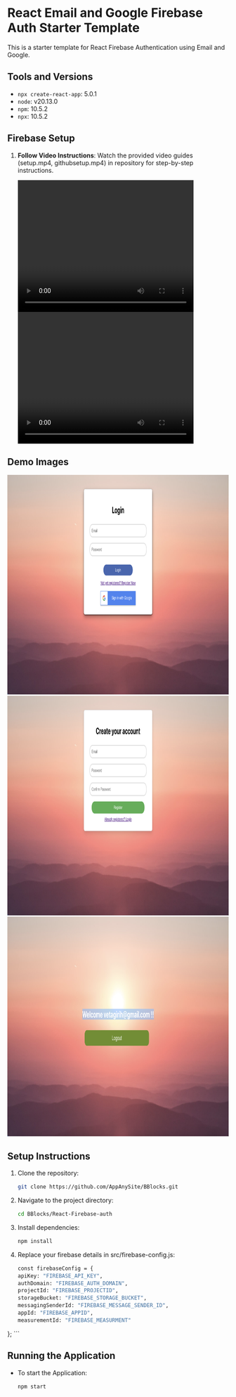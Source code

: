 # React Email and Google Firebase Auth Starter Template

This is a starter template for React Firebase Authentication using Email and Google.

## Tools and Versions

- `npx create-react-app`: 5.0.1
- `node`: v20.13.0
- `npm`: 10.5.2
- `npx`: 10.5.2

## Firebase Setup

1. **Follow Video Instructions**: Watch the provided video guides (setup.mp4, githubsetup.mp4) in repository for step-by-step instructions.

   <div style="display:flex;">
       <video width="400" height="300" controls>
           <source src="setup.mp4" type="video/mp4">
           Your browser does not support the video tag.
       </video>
   </div>

   <div style="display:flex;">
       <video width="400" height="300" controls>
           <source src="githubsetup.mp4" type="video/mp4">
           Your browser does not support the video tag.
       </video>
   </div>

## Demo Images

<img src="1.png" alt="Image 1" width="800" height="500" style="display: inline-block; margin-right: 20px;">
<img src="2.png" alt="Image 1" width="800" height="500" style="display: inline-block; margin-right: 20px;">
<img src="3.png" alt="Image 1" width="800" height="500" style="display: inline-block; margin-right: 20px;">


## Setup Instructions
 
1. Clone the repository:
    ```bash
    git clone https://github.com/AppAnySite/BBlocks.git
    ```

2. Navigate to the project directory:
    ```bash
    cd BBlocks/React-Firebase-auth
    ```

3. Install dependencies:
    ```bash
    npm install
    ```

4. Replace your firebase details in src/firebase-config.js:
    ```bash
    const firebaseConfig = {
    apiKey: "FIREBASE_API_KEY",
    authDomain: "FIREBASE_AUTH_DOMAIN",
    projectId: "FIREBASE_PROJECTID",
    storageBucket: "FIREBASE_STORAGE_BUCKET",
    messagingSenderId: "FIREBASE_MESSAGE_SENDER_ID",
    appId: "FIREBASE_APPID",
    measurementId: "FIREBASE_MEASURMENT"
  };
    ```

## Running the Application

- To start the Application:
    ```bash
    npm start
    ```
